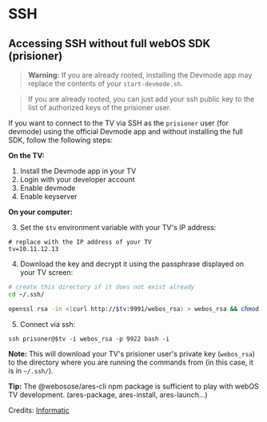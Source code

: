 # SSH

## Accessing SSH without full webOS SDK (prisioner)

> **Warning:** If you are already rooted, installing the Devmode app may replace the contents of your `start-devmode.sh`.

> If you are already rooted, you can just add your ssh public key to the list of authorized keys of the prisioner user.

If you want to connect to the TV via SSH as the `prisioner` user (for devmode) using the official Devmode app and without installing the full SDK, follow the following steps:

**On the TV:**
1. Install the Devmode app in your TV
2. Login with your developer account
3. Enable devmode
4. Enable keyserver

**On your computer:**

3. Set the `$tv` environment variable with your TV's IP address:

```
# replace with the IP address of your TV
tv=10.11.12.13
```

4. Download the key and decrypt it using the passphrase displayed on your TV screen:

```sh
# create this directory if it does not exist already
cd ~/.ssh/

openssl rsa -in <(curl http://$tv:9991/webos_rsa) > webos_rsa && chmod 600 webos_rsa
```

5. Connect via ssh:

```
ssh prisoner@$tv -i webos_rsa -p 9922 bash -i
```

**Note:** This will download your TV's prisioner user's private key (`webos_rsa`) to the directory where you are running the commands from (in this case, it is in `~/.ssh/`). 

**Tip:** The @webosose/ares-cli npm package is sufficient to play with webOS TV development. (ares-package, ares-install, ares-launch...)


Credits: [Informatic](https://gist.github.com/Informatic/1983f2e501444cf1cbd182e50820d6c1)